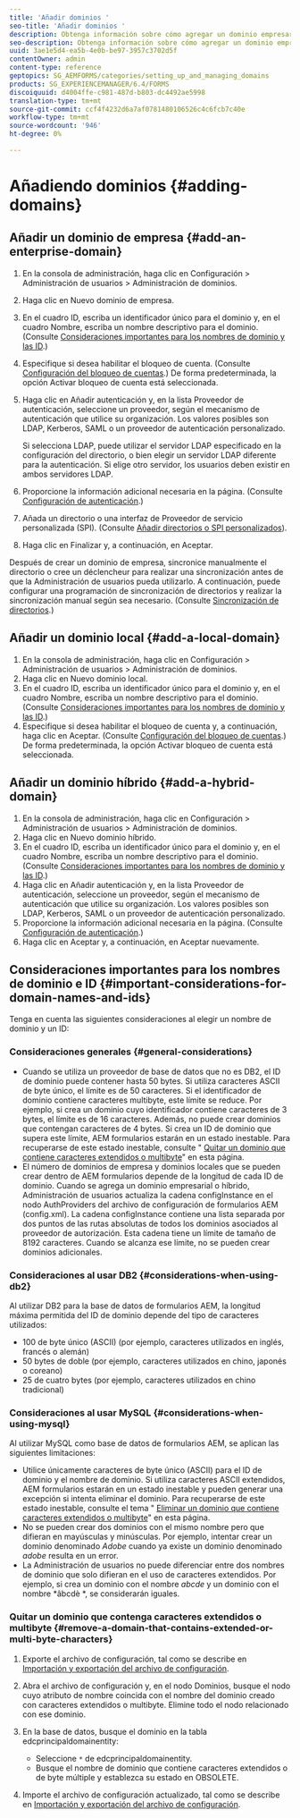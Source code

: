 ```yaml
---
title: 'Añadir dominios '
seo-title: 'Añadir dominios '
description: Obtenga información sobre cómo agregar un dominio empresarial, local o híbrido mediante la configuración de Administración de dominios y consideraciones generales para los nombres de dominio y las ID.
seo-description: Obtenga información sobre cómo agregar un dominio empresarial, local o híbrido mediante la configuración de Administración de dominios y consideraciones generales para los nombres de dominio y las ID.
uuid: 3ae1e5d4-ea5b-4e0b-be97-3957c3702d5f
contentOwner: admin
content-type: reference
geptopics: SG_AEMFORMS/categories/setting_up_and_managing_domains
products: SG_EXPERIENCEMANAGER/6.4/FORMS
discoiquuid: d4004ffe-c981-487d-b803-dc4492ae5998
translation-type: tm+mt
source-git-commit: ccf4f4232d6a7af0781480106526c4c6fcb7c40e
workflow-type: tm+mt
source-wordcount: '946'
ht-degree: 0%

---
```



# Añadiendo dominios {#adding-domains}

## Añadir un dominio de empresa {#add-an-enterprise-domain}

1. En la consola de administración, haga clic en Configuración > Administración de usuarios > Administración de dominios.
1. Haga clic en Nuevo dominio de empresa.
1. En el cuadro ID, escriba un identificador único para el dominio y, en el cuadro Nombre, escriba un nombre descriptivo para el dominio. (Consulte [Consideraciones importantes para los nombres de dominio y las ID](adding-domains.md#important-considerations-for-domain-names-and-ids).)
1. Especifique si desea habilitar el bloqueo de cuenta. (Consulte [Configuración del bloqueo de cuentas](/help/forms/using/admin-help/configure-account-locking-settings.md#configure-account-locking-settings).) De forma predeterminada, la opción Activar bloqueo de cuenta está seleccionada.
1. Haga clic en Añadir autenticación y, en la lista Proveedor de autenticación, seleccione un proveedor, según el mecanismo de autenticación que utilice su organización. Los valores posibles son LDAP, Kerberos, SAML o un proveedor de autenticación personalizado.

   Si selecciona LDAP, puede utilizar el servidor LDAP especificado en la configuración del directorio, o bien elegir un servidor LDAP diferente para la autenticación. Si elige otro servidor, los usuarios deben existir en ambos servidores LDAP.

1. Proporcione la información adicional necesaria en la página. (Consulte [Configuración de autenticación](/help/forms/using/admin-help/configuring-authentication-providers.md#authentication-settings).)
1. Añada un directorio o una interfaz de Proveedor de servicio personalizada (SPI). (Consulte [Añadir directorios o SPI personalizados](/help/forms/using/admin-help/configuring-directories.md#adding-directories-or-custom-spis)).
1. Haga clic en Finalizar y, a continuación, en Aceptar.

Después de crear un dominio de empresa, sincronice manualmente el directorio o cree un déclencheur para realizar una sincronización antes de que la Administración de usuarios pueda utilizarlo. A continuación, puede configurar una programación de sincronización de directorios y realizar la sincronización manual según sea necesario. (Consulte [Sincronización de directorios](/help/forms/using/admin-help/synchronizing-directories.md#synchronizing-directories).)

## Añadir un dominio local {#add-a-local-domain}

1. En la consola de administración, haga clic en Configuración > Administración de usuarios > Administración de dominios.
1. Haga clic en Nuevo dominio local.
1. En el cuadro ID, escriba un identificador único para el dominio y, en el cuadro Nombre, escriba un nombre descriptivo para el dominio. (Consulte [Consideraciones importantes para los nombres de dominio y las ID](adding-domains.md#important-considerations-for-domain-names-and-ids).)
1. Especifique si desea habilitar el bloqueo de cuenta y, a continuación, haga clic en Aceptar. (Consulte [Configuración del bloqueo de cuentas](/help/forms/using/admin-help/configure-account-locking-settings.md#configure-account-locking-settings).) De forma predeterminada, la opción Activar bloqueo de cuenta está seleccionada.

## Añadir un dominio híbrido {#add-a-hybrid-domain}

1. En la consola de administración, haga clic en Configuración > Administración de usuarios > Administración de dominios.
1. Haga clic en Nuevo dominio híbrido.
1. En el cuadro ID, escriba un identificador único para el dominio y, en el cuadro Nombre, escriba un nombre descriptivo para el dominio. (Consulte [Consideraciones importantes para los nombres de dominio y las ID](adding-domains.md#important-considerations-for-domain-names-and-ids).)
1. Haga clic en Añadir autenticación y, en la lista Proveedor de autenticación, seleccione un proveedor, según el mecanismo de autenticación que utilice su organización. Los valores posibles son LDAP, Kerberos, SAML o un proveedor de autenticación personalizado.
1. Proporcione la información adicional necesaria en la página. (Consulte [Configuración de autenticación](/help/forms/using/admin-help/configuring-authentication-providers.md#authentication-settings).)
1. Haga clic en Aceptar y, a continuación, en Aceptar nuevamente.

## Consideraciones importantes para los nombres de dominio e ID {#important-considerations-for-domain-names-and-ids}

Tenga en cuenta las siguientes consideraciones al elegir un nombre de dominio y un ID:

### Consideraciones generales {#general-considerations}

* Cuando se utiliza un proveedor de base de datos que no es DB2, el ID de dominio puede contener hasta 50 bytes. Si utiliza caracteres ASCII de byte único, el límite es de 50 caracteres. Si el identificador de dominio contiene caracteres multibyte, este límite se reduce. Por ejemplo, si crea un dominio cuyo identificador contiene caracteres de 3 bytes, el límite es de 16 caracteres. Además, no puede crear dominios que contengan caracteres de 4 bytes. Si crea un ID de dominio que supera este límite, AEM formularios estarán en un estado inestable. Para recuperarse de este estado inestable, consulte &quot; [Quitar un dominio que contiene caracteres extendidos o multibyte](adding-domains.md#remove-a-domain-that-contains-extended-or-multi-byte-characters)&quot; en esta página.
* El número de dominios de empresa y dominios locales que se pueden crear dentro de AEM formularios depende de la longitud de cada ID de dominio. Cuando se agrega un dominio empresarial o híbrido, Administración de usuarios actualiza la cadena configInstance en el nodo AuthProviders del archivo de configuración de formularios AEM (config.xml). La cadena configInstance contiene una lista separada por dos puntos de las rutas absolutas de todos los dominios asociados al proveedor de autorización. Esta cadena tiene un límite de tamaño de 8192 caracteres. Cuando se alcanza ese límite, no se pueden crear dominios adicionales.

### Consideraciones al usar DB2 {#considerations-when-using-db2}

Al utilizar DB2 para la base de datos de formularios AEM, la longitud máxima permitida del ID de dominio depende del tipo de caracteres utilizados:

* 100 de byte único (ASCII) (por ejemplo, caracteres utilizados en inglés, francés o alemán)
* 50 bytes de doble (por ejemplo, caracteres utilizados en chino, japonés o coreano)
* 25 de cuatro bytes (por ejemplo, caracteres utilizados en chino tradicional)

### Consideraciones al usar MySQL {#considerations-when-using-mysql}

Al utilizar MySQL como base de datos de formularios AEM, se aplican las siguientes limitaciones:

* Utilice únicamente caracteres de byte único (ASCII) para el ID de dominio y el nombre de dominio. Si utiliza caracteres ASCII extendidos, AEM formularios estarán en un estado inestable y pueden generar una excepción si intenta eliminar el dominio. Para recuperarse de este estado inestable, consulte el tema &quot; [Eliminar un dominio que contiene caracteres extendidos o multibyte](adding-domains.md#remove-a-domain-that-contains-extended-or-multi-byte-characters)&quot; en esta página.
* No se pueden crear dos dominios con el mismo nombre pero que difieran en mayúsculas y minúsculas. Por ejemplo, intentar crear un dominio denominado *Adobe* cuando ya existe un dominio denominado *adobe* resulta en un error.
* La Administración de usuarios no puede diferenciar entre dos nombres de dominio que solo difieran en el uso de caracteres extendidos. Por ejemplo, si crea un dominio con el nombre *abcde* y un dominio con el nombre *âbcdè *, se considerarán iguales.

### Quitar un dominio que contenga caracteres extendidos o multibyte {#remove-a-domain-that-contains-extended-or-multi-byte-characters}

1. Exporte el archivo de configuración, tal como se describe en [Importación y exportación del archivo de configuración](/help/forms/using/admin-help/importing-exporting-configuration-file.md#importing-and-exporting-the-configuration-file).
1. Abra el archivo de configuración y, en el nodo Dominios, busque el nodo cuyo atributo de nombre coincida con el nombre del dominio creado con caracteres extendidos o multibyte. Elimine todo el nodo relacionado con ese dominio.
1. En la base de datos, busque el dominio en la tabla edcprincipaldomainentity:

   * Seleccione `*` de edcprincipaldomainentity.
   * Busque el nombre de dominio que contiene caracteres extendidos o de byte múltiple y establezca su estado en OBSOLETE.

1. Importe el archivo de configuración actualizado, tal como se describe en [Importación y exportación del archivo de configuración](/help/forms/using/admin-help/importing-exporting-configuration-file.md#importing-and-exporting-the-configuration-file).

